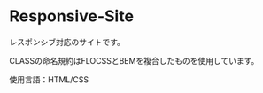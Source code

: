 # Responsive-Site
<p>レスポンシブ対応のサイトです。</p>
<p>CLASSの命名規約はFLOCSSとBEMを複合したものを使用しています。</p>
<p>使用言語：HTML/CSS</p>